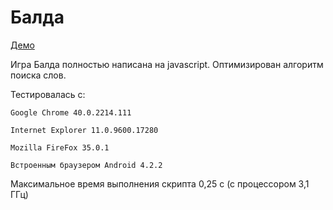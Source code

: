 # Балда
[Демо](http://balda.hol.es/)

Игра Балда полностью написана на javascript.
Оптимизирован алгоритм поиска слов.

Тестировалась с:

```Google Chrome 40.0.2214.111```

```Internet Explorer 11.0.9600.17280```

```Mozilla FireFox 35.0.1```

```Встроенным браузером Android 4.2.2```

Максимальное время выполнения скрипта 0,25 с (с процессором 3,1 ГГц)
